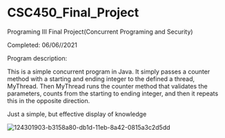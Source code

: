 # CSC450_Final_Project
Programing III Final Project(Concurrent Programing and Security)

Completed: 06/06//2021

Program description:

This is a simple concurrent program in Java. It simply passes a counter method with a starting and ending integer to the defined a thread, MyThread. Then MyThread runs the counter method that validates the parameters, counts from the starting to ending integer, and then it repeats this in the opposite direction.

Just a simple, but effective display of knowledge

![124301903-b3158a80-db1d-11eb-8a42-0815a3c2d5dd](https://user-images.githubusercontent.com/77639928/125139589-06637c00-e0ce-11eb-869d-a7ca20e4bcdc.png)

